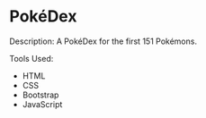 # PokéDex

Description:
A PokéDex for the first 151 Pokémons.

Tools Used:

- HTML
- CSS
- Bootstrap
- JavaScript

